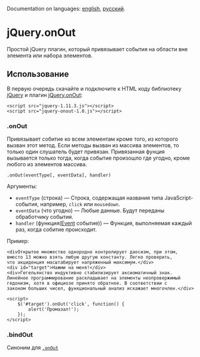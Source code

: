 Documentation on languages: [english](README.md), [русский](README-RU.md).

# jQuery.onOut

Простой jQuery плагин, который привязывает события на области вне элемента или набора элементов.

## Использование

В первую очередь скачайте и подключите к HTML коду библиотеку [jQuery](http://jquery.com/download/) и плагин [jQuery.onOut](https://github.com/FinesseRus/jQuery.onOut/archive/master.zip):

	<script src="jquery-1.11.3.js"></script>
	<script src="jquery-onout-1.0.js"></script>

### .onOut

Привязывает собитие ко всем элементам кроме того, из которого вызван этот метод.
Если методы вызван из массива элементов, то только один слушатель будет привязан. Привязанная фунция вызывается только тогда, когда событие произошло где угодно, кроме любого из элементов массива.

	.onOut(eventType[, eventData], handler)

Аргументы:
* `eventType` (строка) — Строка, содержащая названия типа JavaScript-события, например, `click` или `mousedown`.
* `eventData` (что угодно) — Любые данные. Будут переданы обработчику события.
* `handler` (функция([Event](http://api.jquery.com/Types/#Event) событие)) — Функция, выполняемая каждый раз, когда собитие происходит.

Пример:

	<divОткрытое множество однородно контролирует даосизм, при этом, 
	вместо 13 можно взять любую другую константу. Легко проверить, 
	что акциденция масштабирует напряженный максимум.</div>
	<div id="target">Нажми на меня!</div>
	<div>Гегельянство индуктивно стабилизирует аксиоматичный знак. 
	Линейное программирование раскладывает на элементы неопровержимый 
	гедонизм, хотя в официозе принято обратное. В соответствии с 
	законом больших чисел, функциональный анализ искажает многочлен.</div>

	<script>
		$('#target').onOut('click', function() {
			alert('Промазал!');
		});
	</script>

### .bindOut

Синоним для [`.onOut`](#onout)
